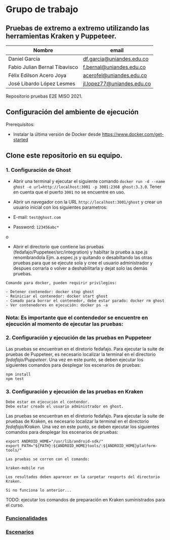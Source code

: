 # Grupo de trabajo

## Pruebas de extremo a extremo utilizando las herramientas Kraken y Puppeteer.

| Nombre                        | email                      |
| ----------------------------- | -------------------------- |
| Daniel García                 | df.garcia@uniandes.edu.co  |
| Fabio Julian Bernal Tibavisco | f.bernal@uniandes.edu.co   |
| Félix Edilson Acero Joya      | acerofel@uniandes.edu.co   |
| José Libardo López Lesmes     | jl.lopez77@uniandes.edu.co |

Repositorio pruebas E2E MISO 2021.

## Configuración del ambiente de ejecución

Prerequisitos:
- Instalar la última versión de Docker desde https://www.docker.com/get-started

## Clone este repositorio en su equipo.

### 1. Configuración de Ghost

- Abrir una terminal y ejecutar el siguiente comando `docker run -d --name ghost -e url=http://localhost:3001 -p 3001:2368 ghost:3.3.0`. Tener en cuenta que el puerto `3001` no se encuentre en uso.

- Abrir un navegador con la URL `http://localhost:3001/ghost` y crear un usuario inicial con los siguientes parametros:
- E-mail: `test@ghost.com`
- Password: `123456abc*`

o

- Abrir el directorio que contiene las pruebas (fedafajo/Puppeteer/src/integration) y habiltar la prueba a.spe.js renombrandola Ejm. a.espec.js y quitando o desabiltando las otras pruebas para que se ejecute sola y cree el usuario administrador y despues corrarla o volver a deshabilitarla y dejat solo las demás pruebas.

```
Comando para docker, pueden requirir privilegios:

- Detener contenedor: docker stop ghost
- Reiniciar el contenedor: docker start ghost
- Comado para borrar el contenedor, debe estar parado: docker rm ghost
- Ver contenedores en ejecución: docker ps -a
```

### Nota: Es importante que el contendedor se encuentre en ejecución al momento de ejecutar las pruebas:


### 2. Configuración y ejecución de las pruebas en Puppeteer

Las pruebas se encuentran en el diretorio fedafajo. Para ejecutar la suite de pruebas de Puppeteer, es necesario localizar la terminal en el directorio *fedafajo/Puppeteer*. Una vez en este punto, se deben ejecutar los siguientes comandos para desplegar los escenarios de pruebas: 

```
npm install
npm test
```

### 3. Configuración y ejecución de las pruebas en Kraken

```
Debe estar en ejecución el contendor.
Debe estar creado el usuario administrador en ghost.
```

Las pruebas se encuentran en el diretorio fedafajo. Para ejecutar la suite de pruebas de Kraken, es necesario localizar la terminal en el directorio *fedafajo/Kraken*. Una vez en este punto, se deben ejecutar los siguientes comandos para desplegar los escenarios de pruebas:

```
export ANDROID_HOME="/usr/lib/android-sdk/"
export PATH="${PATH}:${ANDROID_HOME}tools/:${ANDROID_HOME}platform-tools/"

Las pruebas se corren con el comando:

kraken-mobile run

Los resultados deben aparecer en la carpetar resports del directorio Kraken.

Si no funciona lo anterior...
```
TODO: ejecutar los comandos de preparación en Kraken suministrados para el curso.

### [Funcionalidades](https://github.com/J3LopezL/fedafajo/wiki/FuncionalidadesProbadas)
### [Escenarios](https://github.com/J3LopezL/fedafajo/wiki/Escenarios-pruebas)
